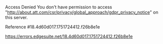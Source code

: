 Access Denied
You don't have permission to access "http://about.att.com/csr/privacy/global_approach/gdpr_privacy_notice" on this server.

Reference #18.4d60d017.1751724412.f26b8e1e

https://errors.edgesuite.net/18.4d60d017.1751724412.f26b8e1e
